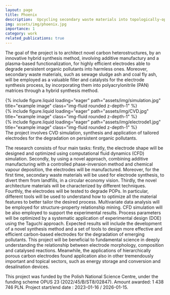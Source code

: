 ```yaml
---
layout: page
title: Phoenix
description:  Upcycling secondary waste materials into topologically-optimized hierarchically porous composites to tailor the electrochemical degradation pathway of persistent organic pollutants
img: assets/img/phoenix.jpg
importance: 1
category: work
related_publications: true
--- 
```


The goal of the project is to architect novel carbon heterostructures, by an innovative hybrid synthesis method, involving additive manufactury and a plasma-based functionalization, for highly efficient electrodes able to degrade persistent organic pollutants into harmless ones. Moreover, secondary waste materials, such as sewage sludge ash and coal fly ash, will be employed as a valuable filler and catalysts for the electrode synthesis process, by incorporating them into polyacrylonitrile (PAN) matrices through a hybrid synthesis method.


<div class="row">
    <div class="col-sm mt-3 mt-md-0">
        {% include figure.liquid loading="eager" path="assets/img/simulation.jpg" title="example image" class="img-fluid rounded z-depth-1" %}
    </div>
    <div class="col-sm mt-3 mt-md-0">
        {% include figure.liquid loading="eager" path="assets/img/CVD.jpg" title="example image" class="img-fluid rounded z-depth-1" %}
    </div>
    <div class="col-sm mt-3 mt-md-0">
        {% include figure.liquid loading="eager" path="assets/img/electrode1.jpg" title="example image" class="img-fluid rounded z-depth-1" %}
    </div>
</div>
<div class="caption">
    The project involves CVD simulation, synthesis and application of tailored electrodes for the degradation on persistent organic pollutants.
</div>

The research consists of four main tasks: firstly, the electrode shape will be designed and optimized using
computational fluid dynamics (CFD) simulation. Secondly, by using a novel approach, combining additive
manufacturing with a controlled phase-inversion method and chemical vapour deposition, the electrodes will
be manufactured. Moreover, for the first time, secondary waste materials will be used for electrode synthesis,
to divert them from landfills, in a circular economy vision. Thirdly, the novel architecture materials will be
characterized by different techniques. Fourthly, the electrodes will be tested to degrade POPs. In particular,
different tools will be used to understand how to optimize all the material features to better tailor the desired
process. Multivariate data analysis will be employed for structure-property relationship mining. CFD
simulation will be also employed to support the experimental results. Process parameters will be optimized by
a systematic application of experimental design (DOE) using the Taguchi approach.
Expected results will include the development of a novel synthesis method and a set of tools to design more
effective and efficient carbon-based electrodes for the degradation of emerging pollutants. This project will be
beneficial to fundamental science in deeply understanding the relationship between electrode morphology,
composition and catalysed reactions. Meanwhile, the applications of hierarchically porous carbon electrodes
found application also in other tremendously important and topical sectors, such as energy storage and
conversion and desalination devices.


<div class="caption">
    This project was funded by the Polish National Science Centre, under the funding scheme OPUS 23 (2022/45/B/ST8/02847). Amount awarded: 1 438 746 PLN. Project start/end date : 2023-01-16 / 2026-01-15.
</div>



